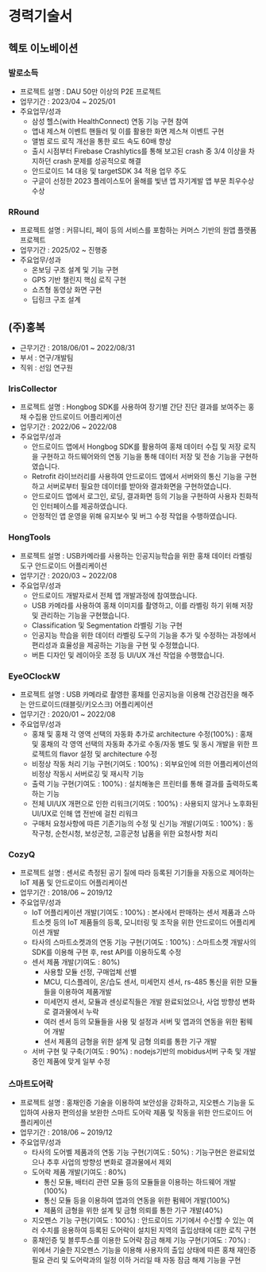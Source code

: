 # 경력기술서

## 헥토 이노베이션
### 발로소득
  - 프로젝트 설명 : DAU 50만 이상의 P2E 프로젝트
  - 업무기간 : 2023/04 ~ 2025/01
  - 주요업무/성과
    - 삼성 헬스(with HealthConnect) 연동 기능 구현 참여
    - 앱내 제스쳐 이벤트 핸들러 및 이를 활용한 화면 제스쳐 이벤트 구현
    - 앨범 로드 로직 개선을 통한 로드 속도 60배 향상
    - 출시 시점부터 Firebase Crashlytics를 통해 보고된 crash 중 3/4 이상을 차지하던 crash 문제를 성공적으로 해결
    - 안드로이드 14 대응 및 targetSDK 34 적용 업무 주도
    - 구글이 선정한 2023 플레이스토어 올해를 빛낸 앱 자기계발 앱 부문 최우수상 수상
### RRound
- 프로젝트 설명 : 커뮤니티, 페이 등의 서비스를 포함하는 커머스 기반의 원앱 플랫폼 프로젝트
- 업무기간 : 2025/02 ~ 진행중
- 주요업무/성과
  - 온보딩 구조 설계 및 기능 구현
  - GPS 기반 챌린지 핵심 로직 구현
  - 쇼츠형 동영상 화면 구현
  - 딥링크 구조 설계

## (주)홍복
- 근무기간 : 2018/06/01 ~ 2022/08/31
- 부서 : 연구/개발팀
- 직위 : 선임 연구원

### IrisCollector
 - 프로젝트 설명 : Hongbog SDK를 사용하여 장기별 간단 진단 결과를 보여주는 홍채 수집용 안드로이드 어플리케이션
 - 업무기간 : 2022/06 ~ 2022/08
 - 주요업무/성과
   - 안드로이드 앱에서 Hongbog SDK를 활용하여 홍채 데이터 수집 및 저장 로직을 구현하고 하드웨어와의 연동 기능을 통해 데이터 저장 및 전송 기능을 구현하였습니다.
   - Retrofit 라이브러리를 사용하여 안드로이드 앱에서 서버와의 통신 기능을 구현하고 서버로부터 필요한 데이터를 받아와 결과화면을 구현하였습니다.
   - 안드로이드 앱에서 로그인, 로딩, 결과화면 등의 기능을 구현하여 사용자 친화적인 인터페이스를 제공하였습니다.
   - 안정적인 앱 운영을 위해 유지보수 및 버그 수정 작업을 수행하였습니다.

### HongTools
 - 프로젝트 설명 : USB카메라를 사용하는 인공지능학습을 위한 홍채 데이터 라벨링 도구 안드로이드 어플리케이션
 - 업무기간 : 2020/03 ~ 2022/08
 - 주요업무/성과
   - 안드로이드 개발자로서 전체 앱 개발과정에 참여했습니다.
   - USB 카메라를 사용하여 홍채 이미지를 촬영하고, 이를 라벨링 하기 위해 저장 및 관리하는 기능을 구현했습니다.
   - Classification 및 Segmentation 라벨링 기능 구현
   - 인공지능 학습을 위한 데이터 라벨링 도구의 기능을 추가 및 수정하는 과정에서 편리성과 효율성을 제공하는 기능을 구현 및 수정했습니다.
   - 버튼 디자인 및 레이아웃 조정 등 UI/UX 개선 작업을 수행했습니다.

### EyeOClockW
 - 프로젝트 설명 : USB 카메라로 촬영한 홍채를 인공지능을 이용해 건강검진을 해주는 안드로이드(태블릿/키오스크) 어플리케이션
 - 업무기간 : 2020/01 ~ 2022/08
 - 주요업무/성과
   - 홍채 및 홍채 각 영역 선택의 자동화 추가로 architecture 수정(100%) : 홍채 및 홍채의 각 영역 선택의 자동화 추가로 수동/자동 별도 및 동시 개발을 위한 프로젝트의 flavor 설정 및 architecture 수정
   - 비정상 작동 처리 기능 구현(기여도 : 100%) : 외부요인에 의한 어플리케이션의 비정상 작동시 서버로깅 및 재시작 기능
   - 출력 기능 구현(기여도 : 100%) : 설치해놓은 프린터를 통해 결과를 출력하도록 하는 기능
   - 전체 UI/UX 개편으로 인한 리워크(기여도 : 100%) : 사용되지 않거나 노후화된 UI/UX로 인해 앱 전반에 걸친 리워크
   - 구매처 요청사항에 따른 기존기능의 수정 및 신기능 개발(기여도 : 100%) : 동작구청, 순천시청, 보성군청, 고흥군청 납품을 위한 요청사항 처리


### CozyQ
  - 프로젝트 설명 : 센서로 측정된 공기 질에 따라 등록된 기기들을 자동으로 제어하는 IoT 제품 및 안드로이드 어플리케이션
  - 업무기간 : 2018/06 ~ 2019/12
  - 주요업무/성과
    - IoT 어플리케이션 개발(기여도 : 100%) : 본사에서 판매하는 센서 제품과 스마트소켓 등의 IoT 제품들의 등록, 모니터링 및 조작을 위한 안드로이드 어플리케이션 개발
    - 타사의 스마트소켓과의 연동 기능 구현(기여도 : 100%) : 스마트소켓 개발사의 SDK를 이용해 구현 후, rest API를 이용하도록 수정
    - 센서 제품 개발(기여도 : 80%)
      - 사용할 모듈 선정, 구매업체 선별
      - MCU, 디스플레이, 온/습도 센서, 미세먼지 센서, rs-485 통신을 위한 모듈들을 이용하여 제품개발
      - 미세먼지 센서, 모듈과 센싱로직들은 개발 완료되었으나, 사업 방향성 변화로 결과물에서 누락
      - 여러 센서 등의 모듈들을 사용 및 설정과 서버 및 앱과의 연동을 위한 펌웨어 개발
      - 센서 제품의 금형을 위한 설계 및 금형 의뢰를 통한 기구 개발
    - 서버 구현 및 구축(기여도 : 90%) : nodejs기반의 mobidus서버 구축 및 개발 중인 제품에 맞게 일부 수정

### 스마트도어락
  - 프로젝트 설명 : 홍채인증 기술을 이용하여 보안성을 강화하고, 지오펜스 기능을 도입하여 사용자 편의성을 보완한 스마트 도어락 제품 및 작동을 위한 안드로이드 어플리케이션
  - 업무기간 : 2018/06 ~ 2019/12
  - 주요업무/성과
    - 타사의 도어벨 제품과의 연동 기능 구현(기여도 : 50%) : 기능구현은 완료되었으나 추후 사업의 방향성 변화로 결과물에서 제외
    - 도어락 제품 개발(기여도 : 80%)
      - 통신 모듈, 배터리 관련 모듈 등의 모듈들을 이용하는 하드웨어 개발(100%)
      - 통신 모듈 등을 이용하여 앱과의 연동을 위한 펌웨어 개발(100%)
      - 제품의 금형을 위한 설계 및 금형 의뢰를 통한 기구 개발(40%)
    - 지오펜스 기능 구현(기여도 : 100%) : 안드로이드 기기에서 수신할 수 있는 여러 수치를 응용하여 등록된 도어락이 설치된 지역의 출입상태에 대한 로직 구현
    - 홍채인증 및 블루투스를 이용한 도어락 잠금 해제 기능 구현(기여도 : 70%) : 위에서 기술한 지오펜스 기능을 이용해 사용자의 출입 상태에 따른 홍채 재인증 필요 관리 및 도어락과의 일정 이하 거리일 때 자동 잠금 해제 기능을 구현
